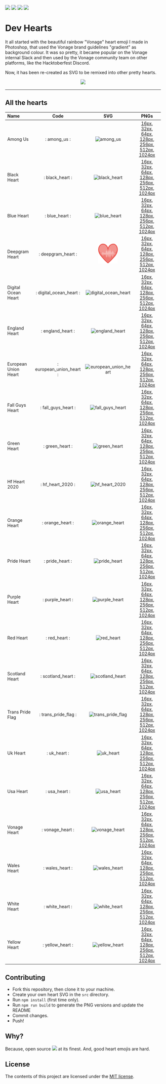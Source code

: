 ![](https://img.shields.io/badge/main-not%20master-green)
![](https://img.shields.io/badge/made%20with-%E2%9D%A4-d687b6)
![](https://img.shields.io/github/contributors/lukeocodes/vonage-heart)
![](https://img.shields.io/github/issues/lukeocodes/vonage-heart)

# Dev Hearts

It all started with the beautiful rainbow "Vonage" heart emoji I made in Photoshop, that used the Vonage brand guidelines "gradient" as background colour. It was so pretty, it became popular on the Vonage internal Slack and then used by the Vonage community team on other platforms, like the Hacktoberfest Discord.

Now, it has been re-created as SVG to be remixed into other pretty hearts.

<p align="center">
<img src="src/vonage_heart.svg" height="256">
</p>

<hr/>

## All the hearts

<!-- START TABLE -->
| Name                 |           Code           |                                        SVG                                         |                                                                                                                                                                   PNGs                                                                                                                                                                    |
| :------------------- | :----------------------: | :--------------------------------------------------------------------------------: | :---------------------------------------------------------------------------------------------------------------------------------------------------------------------------------------------------------------------------------------------------------------------------------------------------------------------------------------: |
| Among Us             |       : among_us :       |             <img src="./src/among_us.svg" alt="among_us" width="64" />             |                                           [16px](./build/among_us@0.0625x.png), [32px](./build/among_us@0.125x.png), [64px](./build/among_us@0.25x.png), [128px](./build/among_us@0.5x.png), [256px](./build/among_us.png), [512px](./build/among_us@2x.png), [1024px](./build/among_us@4x.png)                                           |
| Black Heart          |     : black_heart :      |          <img src="./src/black_heart.svg" alt="black_heart" width="64" />          |                                [16px](./build/black_heart@0.0625x.png), [32px](./build/black_heart@0.125x.png), [64px](./build/black_heart@0.25x.png), [128px](./build/black_heart@0.5x.png), [256px](./build/black_heart.png), [512px](./build/black_heart@2x.png), [1024px](./build/black_heart@4x.png)                                 |
| Blue Heart           |      : blue_heart :      |           <img src="./src/blue_heart.svg" alt="blue_heart" width="64" />           |                                    [16px](./build/blue_heart@0.0625x.png), [32px](./build/blue_heart@0.125x.png), [64px](./build/blue_heart@0.25x.png), [128px](./build/blue_heart@0.5x.png), [256px](./build/blue_heart.png), [512px](./build/blue_heart@2x.png), [1024px](./build/blue_heart@4x.png)                                    |
| Deepgram Heart       |    : deepgram_heart :    |       <img src="./src/deepgram_heart.svg" alt="deepgram_heart" width="64" />       |                      [16px](./build/deepgram_heart@0.0625x.png), [32px](./build/deepgram_heart@0.125x.png), [64px](./build/deepgram_heart@0.25x.png), [128px](./build/deepgram_heart@0.5x.png), [256px](./build/deepgram_heart.png), [512px](./build/deepgram_heart@2x.png), [1024px](./build/deepgram_heart@4x.png)                      |
| Digital Ocean Heart  | : digital_ocean_heart :  |  <img src="./src/digital_ocean_heart.svg" alt="digital_ocean_heart" width="64" />  |    [16px](./build/digital_ocean_heart@0.0625x.png), [32px](./build/digital_ocean_heart@0.125x.png), [64px](./build/digital_ocean_heart@0.25x.png), [128px](./build/digital_ocean_heart@0.5x.png), [256px](./build/digital_ocean_heart.png), [512px](./build/digital_ocean_heart@2x.png), [1024px](./build/digital_ocean_heart@4x.png)     |
| England Heart        |    : england_heart :     |        <img src="./src/england_heart.svg" alt="england_heart" width="64" />        |                         [16px](./build/england_heart@0.0625x.png), [32px](./build/england_heart@0.125x.png), [64px](./build/england_heart@0.25x.png), [128px](./build/england_heart@0.5x.png), [256px](./build/england_heart.png), [512px](./build/england_heart@2x.png), [1024px](./build/england_heart@4x.png)                          |
| European Union Heart | : european_union_heart : | <img src="./src/european_union_heart.svg" alt="european_union_heart" width="64" /> | [16px](./build/european_union_heart@0.0625x.png), [32px](./build/european_union_heart@0.125x.png), [64px](./build/european_union_heart@0.25x.png), [128px](./build/european_union_heart@0.5x.png), [256px](./build/european_union_heart.png), [512px](./build/european_union_heart@2x.png), [1024px](./build/european_union_heart@4x.png) |
| Fall Guys Heart      |   : fall_guys_heart :    |      <img src="./src/fall_guys_heart.svg" alt="fall_guys_heart" width="64" />      |                  [16px](./build/fall_guys_heart@0.0625x.png), [32px](./build/fall_guys_heart@0.125x.png), [64px](./build/fall_guys_heart@0.25x.png), [128px](./build/fall_guys_heart@0.5x.png), [256px](./build/fall_guys_heart.png), [512px](./build/fall_guys_heart@2x.png), [1024px](./build/fall_guys_heart@4x.png)                   |
| Green Heart          |     : green_heart :      |          <img src="./src/green_heart.svg" alt="green_heart" width="64" />          |                                [16px](./build/green_heart@0.0625x.png), [32px](./build/green_heart@0.125x.png), [64px](./build/green_heart@0.25x.png), [128px](./build/green_heart@0.5x.png), [256px](./build/green_heart.png), [512px](./build/green_heart@2x.png), [1024px](./build/green_heart@4x.png)                                 |
| Hf Heart 2020        |    : hf_heart_2020 :     |        <img src="./src/hf_heart_2020.svg" alt="hf_heart_2020" width="64" />        |                         [16px](./build/hf_heart_2020@0.0625x.png), [32px](./build/hf_heart_2020@0.125x.png), [64px](./build/hf_heart_2020@0.25x.png), [128px](./build/hf_heart_2020@0.5x.png), [256px](./build/hf_heart_2020.png), [512px](./build/hf_heart_2020@2x.png), [1024px](./build/hf_heart_2020@4x.png)                          |
| Orange Heart         |     : orange_heart :     |         <img src="./src/orange_heart.svg" alt="orange_heart" width="64" />         |                             [16px](./build/orange_heart@0.0625x.png), [32px](./build/orange_heart@0.125x.png), [64px](./build/orange_heart@0.25x.png), [128px](./build/orange_heart@0.5x.png), [256px](./build/orange_heart.png), [512px](./build/orange_heart@2x.png), [1024px](./build/orange_heart@4x.png)                             |
| Pride Heart          |     : pride_heart :      |          <img src="./src/pride_heart.svg" alt="pride_heart" width="64" />          |                                [16px](./build/pride_heart@0.0625x.png), [32px](./build/pride_heart@0.125x.png), [64px](./build/pride_heart@0.25x.png), [128px](./build/pride_heart@0.5x.png), [256px](./build/pride_heart.png), [512px](./build/pride_heart@2x.png), [1024px](./build/pride_heart@4x.png)                                 |
| Purple Heart         |     : purple_heart :     |         <img src="./src/purple_heart.svg" alt="purple_heart" width="64" />         |                             [16px](./build/purple_heart@0.0625x.png), [32px](./build/purple_heart@0.125x.png), [64px](./build/purple_heart@0.25x.png), [128px](./build/purple_heart@0.5x.png), [256px](./build/purple_heart.png), [512px](./build/purple_heart@2x.png), [1024px](./build/purple_heart@4x.png)                             |
| Red Heart            |      : red_heart :       |            <img src="./src/red_heart.svg" alt="red_heart" width="64" />            |                                       [16px](./build/red_heart@0.0625x.png), [32px](./build/red_heart@0.125x.png), [64px](./build/red_heart@0.25x.png), [128px](./build/red_heart@0.5x.png), [256px](./build/red_heart.png), [512px](./build/red_heart@2x.png), [1024px](./build/red_heart@4x.png)                                        |
| Scotland Heart       |    : scotland_heart :    |       <img src="./src/scotland_heart.svg" alt="scotland_heart" width="64" />       |                      [16px](./build/scotland_heart@0.0625x.png), [32px](./build/scotland_heart@0.125x.png), [64px](./build/scotland_heart@0.25x.png), [128px](./build/scotland_heart@0.5x.png), [256px](./build/scotland_heart.png), [512px](./build/scotland_heart@2x.png), [1024px](./build/scotland_heart@4x.png)                      |
| Trans Pride Flag     |   : trans_pride_flag :   |     <img src="./src/trans_pride_flag.svg" alt="trans_pride_flag" width="64" />     |               [16px](./build/trans_pride_flag@0.0625x.png), [32px](./build/trans_pride_flag@0.125x.png), [64px](./build/trans_pride_flag@0.25x.png), [128px](./build/trans_pride_flag@0.5x.png), [256px](./build/trans_pride_flag.png), [512px](./build/trans_pride_flag@2x.png), [1024px](./build/trans_pride_flag@4x.png)               |
| Uk Heart             |       : uk_heart :       |             <img src="./src/uk_heart.svg" alt="uk_heart" width="64" />             |                                           [16px](./build/uk_heart@0.0625x.png), [32px](./build/uk_heart@0.125x.png), [64px](./build/uk_heart@0.25x.png), [128px](./build/uk_heart@0.5x.png), [256px](./build/uk_heart.png), [512px](./build/uk_heart@2x.png), [1024px](./build/uk_heart@4x.png)                                           |
| Usa Heart            |      : usa_heart :       |            <img src="./src/usa_heart.svg" alt="usa_heart" width="64" />            |                                       [16px](./build/usa_heart@0.0625x.png), [32px](./build/usa_heart@0.125x.png), [64px](./build/usa_heart@0.25x.png), [128px](./build/usa_heart@0.5x.png), [256px](./build/usa_heart.png), [512px](./build/usa_heart@2x.png), [1024px](./build/usa_heart@4x.png)                                        |
| Vonage Heart         |     : vonage_heart :     |         <img src="./src/vonage_heart.svg" alt="vonage_heart" width="64" />         |                             [16px](./build/vonage_heart@0.0625x.png), [32px](./build/vonage_heart@0.125x.png), [64px](./build/vonage_heart@0.25x.png), [128px](./build/vonage_heart@0.5x.png), [256px](./build/vonage_heart.png), [512px](./build/vonage_heart@2x.png), [1024px](./build/vonage_heart@4x.png)                             |
| Wales Heart          |     : wales_heart :      |          <img src="./src/wales_heart.svg" alt="wales_heart" width="64" />          |                                [16px](./build/wales_heart@0.0625x.png), [32px](./build/wales_heart@0.125x.png), [64px](./build/wales_heart@0.25x.png), [128px](./build/wales_heart@0.5x.png), [256px](./build/wales_heart.png), [512px](./build/wales_heart@2x.png), [1024px](./build/wales_heart@4x.png)                                 |
| White Heart          |     : white_heart :      |          <img src="./src/white_heart.svg" alt="white_heart" width="64" />          |                                [16px](./build/white_heart@0.0625x.png), [32px](./build/white_heart@0.125x.png), [64px](./build/white_heart@0.25x.png), [128px](./build/white_heart@0.5x.png), [256px](./build/white_heart.png), [512px](./build/white_heart@2x.png), [1024px](./build/white_heart@4x.png)                                 |
| Yellow Heart         |     : yellow_heart :     |         <img src="./src/yellow_heart.svg" alt="yellow_heart" width="64" />         |                             [16px](./build/yellow_heart@0.0625x.png), [32px](./build/yellow_heart@0.125x.png), [64px](./build/yellow_heart@0.25x.png), [128px](./build/yellow_heart@0.5x.png), [256px](./build/yellow_heart.png), [512px](./build/yellow_heart@2x.png), [1024px](./build/yellow_heart@4x.png)                             |

<!-- END TABLE -->

## Contributing

- Fork this repository, then clone it to your machine.
- Create your own heart SVG in the `src` directory. 
- Run `npm install` (first time only).
- Run `npm run build` to generate the PNG versions and update the README
- Commit changes.
- Push!

## Why?

Because, open source <img src="src/vonage_heart.svg" height="16"> at its finest. And, good heart emojis are hard.

## License

The contents of this project are licensed under the [MIT license](LICENSE).
